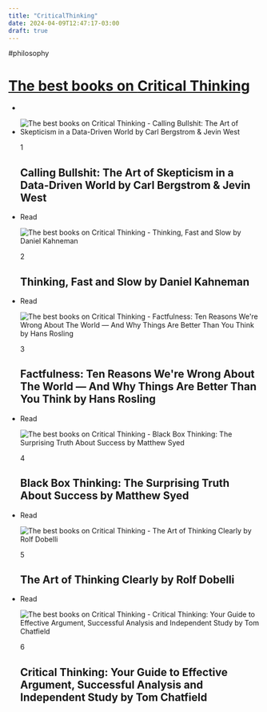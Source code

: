 ```yaml
---
title: "CriticalThinking"
date: 2024-04-09T12:47:17-03:00
draft: true
---
```


#philosophy

# [The best books on **Critical Thinking**](https://fivebooks.com/best-books/critical-thinking-nigel-warburton/)

- 

- ![The best books on Critical Thinking - Calling Bullshit: The Art of Skepticism in a Data-Driven World by Carl Bergstrom & Jevin West](https://fivebooks.com/images/xfNyyDpmR_5oST0F/rs:fit:117:0:1/sh:0.5/plain/fb/books/BC_0525509186.jpg)

  1

  ## Calling Bullshit: The Art of Skepticism in a Data-Driven World by Carl Bergstrom & Jevin West

- Read

  

  ![The best books on Critical Thinking - Thinking, Fast and Slow by Daniel Kahneman](https://fivebooks.com/images/Bn63vYb4rikT409m/rs:fit:117:0:1/sh:0.5/plain/fb/2017/06/0374533555.01.LZ_.jpg)

  2

  ## Thinking, Fast and Slow by Daniel Kahneman

- Read

  

  ![The best books on Critical Thinking - Factfulness: Ten Reasons We're Wrong About The World — And Why Things Are Better Than You Think by Hans Rosling](https://fivebooks.com/images/Tvf-JFSEhLwuOYLS/rs:fit:117:0:1/sh:0.5/plain/fb/books/BC_1473637465.jpg)

  3

  ## Factfulness: Ten Reasons We're Wrong About The World — And Why Things Are Better Than You Think by Hans Rosling

- Read

  

  ![The best books on Critical Thinking - Black Box Thinking: The Surprising Truth About Success by Matthew Syed](https://fivebooks.com/images/Fil3pviH0vUzKy1A/rs:fit:117:0:1/sh:0.5/plain/fb/books/BC_1473613779.jpg)

  4

  ## Black Box Thinking: The Surprising Truth About Success by Matthew Syed

- Read

  

  ![The best books on Critical Thinking - The Art of Thinking Clearly by Rolf Dobelli](https://fivebooks.com/images/JZvDTEMP_LeQh-qV/rs:fit:117:0:1/sh:0.5/plain/fb/books/BC_0062219693.jpg)

  5

  ## The Art of Thinking Clearly by Rolf Dobelli

- Read

  ![The best books on Critical Thinking - Critical Thinking: Your Guide to Effective Argument, Successful Analysis and Independent Study by Tom Chatfield](https://fivebooks.com/images/_tB0mlX62yvDXDqR/rs:fit:117:0:1/sh:0.5/plain/fb/books/BC_1473947146.jpg)

  6

  ## Critical Thinking: Your Guide to Effective Argument, Successful Analysis and Independent Study by Tom Chatfield
